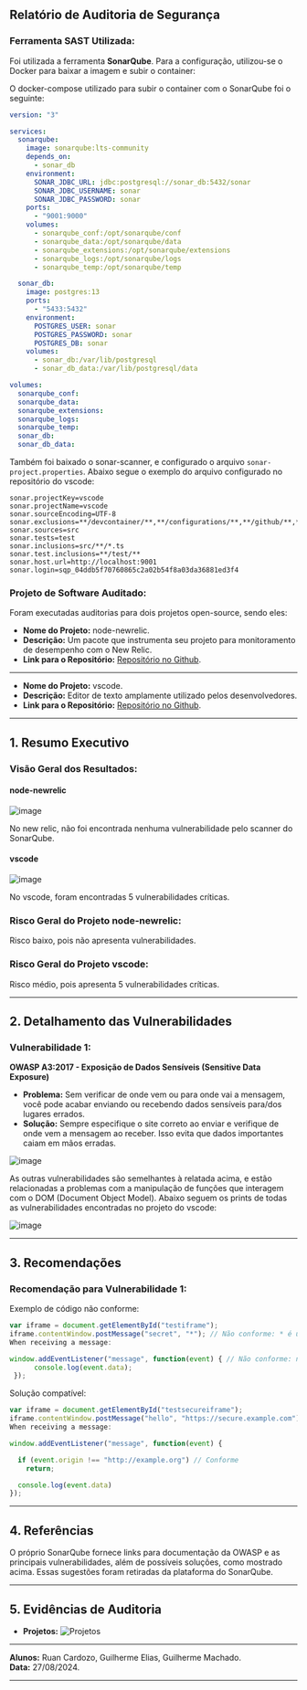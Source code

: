## **Relatório de Auditoria de Segurança**

### **Ferramenta SAST Utilizada:** 
Foi utilizada a ferramenta **SonarQube**. Para a configuração, utilizou-se o Docker para baixar a imagem e subir o container:

O docker-compose utilizado para subir o container com o SonarQube foi o seguinte:

```yml
version: "3"

services:
  sonarqube:
    image: sonarqube:lts-community
    depends_on:
      - sonar_db
    environment:
      SONAR_JDBC_URL: jdbc:postgresql://sonar_db:5432/sonar
      SONAR_JDBC_USERNAME: sonar
      SONAR_JDBC_PASSWORD: sonar
    ports:
      - "9001:9000"
    volumes:
      - sonarqube_conf:/opt/sonarqube/conf
      - sonarqube_data:/opt/sonarqube/data
      - sonarqube_extensions:/opt/sonarqube/extensions
      - sonarqube_logs:/opt/sonarqube/logs
      - sonarqube_temp:/opt/sonarqube/temp

  sonar_db:
    image: postgres:13
    ports:
      - "5433:5432"
    environment:
      POSTGRES_USER: sonar
      POSTGRES_PASSWORD: sonar
      POSTGRES_DB: sonar
    volumes:
      - sonar_db:/var/lib/postgresql
      - sonar_db_data:/var/lib/postgresql/data

volumes:
  sonarqube_conf:
  sonarqube_data:
  sonarqube_extensions:
  sonarqube_logs:
  sonarqube_temp:
  sonar_db:
  sonar_db_data:
```

Também foi baixado o sonar-scanner, e configurado o arquivo `sonar-project.properties`. Abaixo segue o exemplo do arquivo configurado no repositório do vscode:

```
sonar.projectKey=vscode
sonar.projectName=vscode
sonar.sourceEncoding=UTF-8
sonar.exclusions=**/devcontainer/**,**/configurations/**,**/github/**,**/vscode/**
sonar.sources=src
sonar.tests=test
sonar.inclusions=src/**/*.ts
sonar.test.inclusions=**/test/**
sonar.host.url=http://localhost:9001
sonar.login=sqp_04ddb5f70760865c2a02b54f8a03da36881ed3f4
```

### **Projeto de Software Auditado:**

Foram executadas auditorias para dois projetos open-source, sendo eles:

- **Nome do Projeto:** node-newrelic.
- **Descrição:** Um pacote que instrumenta seu projeto para monitoramento de desempenho com o New Relic.
- **Link para o Repositório:** [Repositório no Github](https://github.com/newrelic/node-newrelic).

---

- **Nome do Projeto:** vscode.
- **Descrição:** Editor de texto amplamente utilizado pelos desenvolvedores.
- **Link para o Repositório:** [Repositório no Github](https://github.com/microsoft/vscode).

---

## **1. Resumo Executivo**

### **Visão Geral dos Resultados:**

#### node-newrelic
![image](https://github.com/user-attachments/assets/b3cc6bad-90ee-4b01-ae4f-28bf791bb4c8)

No new relic, não foi encontrada nenhuma vulnerabilidade pelo scanner do SonarQube.

#### vscode
![image](https://github.com/user-attachments/assets/fd848447-65f8-424b-9736-243c0e439e91)

No vscode, foram encontradas 5 vulnerabilidades críticas.

### **Risco Geral do Projeto node-newrelic:** 
Risco baixo, pois não apresenta vulnerabilidades.

### **Risco Geral do Projeto vscode:** 
Risco médio, pois apresenta 5 vulnerabilidades críticas.

---

## **2. Detalhamento das Vulnerabilidades**

### **Vulnerabilidade 1:**

**OWASP A3:2017 - Exposição de Dados Sensíveis (Sensitive Data Exposure)**

- **Problema:** Sem verificar de onde vem ou para onde vai a mensagem, você pode acabar enviando ou recebendo dados sensíveis para/dos lugares errados.
- **Solução:** Sempre especifique o site correto ao enviar e verifique de onde vem a mensagem ao receber. Isso evita que dados importantes caiam em mãos erradas.

![image](https://github.com/user-attachments/assets/f26929f8-384c-4ac7-bb7c-424dbc90a371)

As outras vulnerabilidades são semelhantes à relatada acima, e estão relacionadas a problemas com a manipulação de funções que interagem com o DOM (Document Object Model). Abaixo seguem os prints de todas as vulnerabilidades encontradas no projeto do vscode:

![image](https://github.com/user-attachments/assets/ef2e1361-0a09-4f7f-8c09-8e75be396d24)

---

## **3. Recomendações**

### **Recomendação para Vulnerabilidade 1:**

Exemplo de código não conforme:

```typescript
var iframe = document.getElementById("testiframe");
iframe.contentWindow.postMessage("secret", "*"); // Não conforme: * é utilizado
When receiving a message:

window.addEventListener("message", function(event) { // Não conforme: nenhuma verificação é feita na propriedade origin.
      console.log(event.data);
 });

```

Solução compatível:

```typescript
var iframe = document.getElementById("testsecureiframe");
iframe.contentWindow.postMessage("hello", "https://secure.example.com"); // Conforme
When receiving a message:

window.addEventListener("message", function(event) {

  if (event.origin !== "http://example.org") // Conforme
    return;

  console.log(event.data)
});
```

---

## **4. Referências**

O próprio SonarQube fornece links para documentação da OWASP e as principais vulnerabilidades, além de possíveis soluções, como mostrado acima. Essas sugestões foram retiradas da plataforma do SonarQube.

---

## **5. Evidências de Auditoria**

- **Projetos:** ![Projetos](https://github.com/user-attachments/assets/8c5f0c40-fe62-4a4b-94a1-e1c916a8740e)

---

**Alunos:**  Ruan Cardozo, Guilherme Elias, Guilherme Machado.  
**Data:**  27/08/2024.

---
